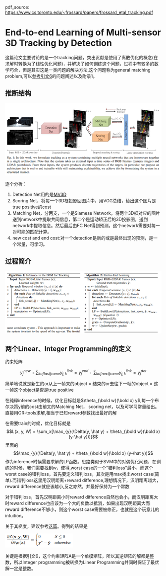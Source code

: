 pdf_source: https://www.cs.toronto.edu/~frossard/papers/frossard_etal_tracking.pdf
# End-to-end Learning of Multi-sensor 3D Tracking by Detection

这篇论文主要讨论的是一个tracking问题，突出贡献是使用了离散优化的概念(在求解时转换为了线性优化问题)，并解决了如何训练这个问题，过程中有较多的数学巧合，但是其实这是一类问题的解决方法,这个问题称为general matching problem,可以[参考引文6](https://www.idiap.ch/~fleuret/papers/berclaz-et-al-tpami2011.pdf)的问题阐述以及附录1。

## 推断结构
![image](res/end-to-end-tracking.png)

逐个分析：

1. Detection Net用的是[MV3D](Multi-View_3D_Detection_Network_for_autonomous_Driving.md)
2. Scoring Net，将每一个3D框投影回图片中，用VGG总结，给出这个图片是true positive的cost
3. Matching Net，分两支，一个是Siamese Network，将两个3D框对应的图片送到network中提取共同信息，第二个是运动矫正后的3D投影图，送到network中提取信息。然后最后由FC Net得到预测。这个network需要对每一对可能的匹配计算。
4. new cost and end cost:对一个detection是新的或是最终出现的预测，是一个常量，可学习。

## 过程简介

![image](res/inference_learn_process.png)

## 两个Linear、Integer Programming的定义

约束矩阵

$$y_j^{new} + \sum_{k of last frame}y^{link}_{j,k} = y^{end}_{j} + \sum_{k of next frame} y_{j,k}^{link} = y_j^{det}$$

简单地说就是新生的or从上一帧来的object = 结束的or去往下一帧的object = 这一帧这个object是否是true positive

在纯粹inference的时候，优化目标就是$\theta_{\bold w}(\bold x) y$,每一个布尔决策y前的cost由前文的Matching Net， scoring net，以及可学习常量给出。直接用OR-tools求解,相当于已知reward参数找出最好的解

在需要train的时候，优化目标就是
$$L(x, y, W) = \sum_x[\max_{y}(\Delta(y, \hat y) + \theta_{\bold w}(\bold x) (y-\hat y)))]$$
里面的
$$\max_{y}(\Delta(y, \hat y) + \theta_{\bold w}(\bold x) (y-\hat y))$$
作为inference时候需要求解的LP函数。思路类似于SVM中的对偶优化问题，在训练的时候，我们需要找到$w$，使得,worst case的一个"错判loss"最小，而这个worst case的错判loss，首先要定义错判loss，其次是用max找出worst case(简单).而错判loss这里用汉明距离+reward difference,理想情况下，汉明距离越大，reward difference就应该越小,反之亦然，并最好保持为一个常数

对于错判loss，首先汉明距离小时reward difference自然也会小，而汉明距离大时reward difference也应该为一个大的负数以抵消，如果出现汉明距离大而reward difference不够小，则这个worst case需要被修正，也就是这个玩意儿的intuition。

关于其梯度，建议参考[这篇](https://www.wikiwand.com/en/Hinge_loss)。得到的结果是

![image](res/gradient.png)

关键是根据引文6，这个约束矩阵A是一个单模矩阵，所以其逆矩阵的解都是整数，所以Integer programming被转换为Linear Programming并同时保证了最优解一定是整数。
